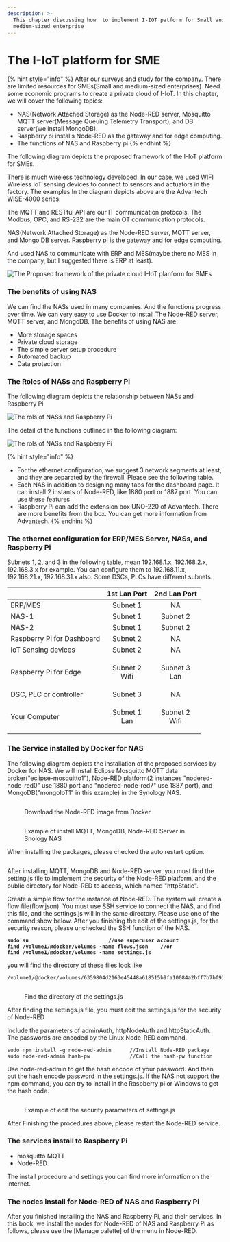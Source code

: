 ```yaml
---
description: >-
  This chapter discussing how  to implement I-IOT patform for Small and
  medium-sized enterprise
---
```


# The I-IoT platform for SME

{% hint style="info" %}
After our surveys and study for the company.  There are limited resources for SMEs(Small and medium-sized enterprises). Need some economic programs to create a private cloud of I-IoT.  In this chapter, we will cover the following topics:

* NAS(Network Attached Storage)  as the Node-RED server,  Mosquitto MQTT server(Message Queuing Telemetry Transport), and DB server(we install MongoDB).
* Raspberry pi installs Node-RED as the gateway and for edge computing.
* The functions of NAS and Raspberry pi
{% endhint %}

The following diagram depicts the proposed framework of the I-IoT platform for SMEs.&#x20;

There is much wireless technology developed.  In our case, we used WIFI Wireless IoT sensing devices to connect to sensors and actuators in the factory. The examples In the diagram depicts above are the Advantech WISE-4000 series.&#x20;

The MQTT and RESTful API are our IT communication protocols.  The Modbus, OPC, and RS-232 are the main OT communication protocols.

NAS(Network Attached Storage)  as the Node-RED server,  MQTT server, and Mongo DB server. Raspberry pi is the gateway and for edge computing.

And used NAS to communicate with ERP and MES(maybe there no MES in the company, but I suggested there is ERP at least).



![The Proposed framework of the private cloud I-IoT planform for SMEs](<../.gitbook/assets/The framework of I-IoT.jpg>)

### The benefits of using NAS

We can find the NASs used in many companies. And the functions progress over time. We can very easy to use Docker to install The Node-RED server, MQTT server, and MongoDB. The benefits of using NAS are:

* More storage spaces
* Private cloud storage
* The simple server setup procedure
* Automated backup
* Data protection

### The Roles of NASs and  Raspberry Pi

The following diagram depicts the relationship between NASs and Raspberry Pi

![The rols of NASs and Raspberry Pi](<../.gitbook/assets/The roles of NASs and Raspberry pi-1.jpg>)



The detail of the functions outlined in the following diagram:

![The rols of NASs and Raspberry Pi](<../.gitbook/assets/The roles of NASs and Raspberry pi-2.jpg>)

{% hint style="info" %}
* For the ethernet configuration, we suggest 3  network segments at least, and they are separated by the firewall. Please see the following table.
* Each NAS in addition to designing many tabs for the dashboard page. It can install 2 instants of Node-RED, like 1880 port or 1887 port. You can use these features
* Raspberry Pi can add the extension box UNO-220 of Advantech. There are more benefits from the box. You can get more information from Advantech.
{% endhint %}

### The ethernet configuration for ERP/MES Server, NASs, and Raspberry Pi

Subnets 1, 2, and 3 in the following table, mean 192.168.1.x, 192.168.2.x, 192.168.3.x for example. You can configure them to 192.168.11.x, 192.168.21.x, 192.168.31.x also. Some DSCs, PLCs have different subnets.

|                            |       1st Lan Port      |       2nd Lan Port      |
| -------------------------- | :---------------------: | :---------------------: |
| ERP/MES                    |         Subnet 1        |            NA           |
| NAS-1                      |         Subnet 1        |         Subnet 2        |
| NAS-2                      |         Subnet 1        |         Subnet 2        |
| Raspberry Pi for Dashboard |         Subnet 2        |            NA           |
| IoT Sensing devices        |         Subnet 2        |            NA           |
| Raspberry Pi for Edge      | <p>Subnet 2<br>Wifi</p> |  <p>Subnet 3<br>Lan</p> |
| DSC, PLC  or controller    |         Subnet 3        |            NA           |
| Your Computer              |  <p>Subnet 1<br>Lan</p> | <p>Subnet 2<br>Wifi</p> |

### The Service installed by Docker for NAS

The following diagram depicts the installation of the proposed services by Docker for NAS. We will install Eclipse Mosquitto MQTT data broker("eclipse-mosquitto1"), Node-RED platform(2 instances "nodered-node-red0" use 1880 port and "nodered-node-red7" use 1887 port), and MongoDB("mongoIoT1" in this example) in the Synology NAS.&#x20;

<figure><img src="../.gitbook/assets/NAS-Docker-NodeRED-1.jpg" alt=""><figcaption><p>Download the Node-RED image from Docker </p></figcaption></figure>

<figure><img src="../.gitbook/assets/NAS-NodeRED.jpg" alt=""><figcaption><p>Example of install MQTT, MongoDB, Node-RED Server in Snology NAS</p></figcaption></figure>

When installing the packages, please checked the auto restart option.

<figure><img src="../.gitbook/assets/NAS-Docker-NodeRED-2.jpg" alt=""><figcaption></figcaption></figure>

After installing MQTT, MongoDB and Node-RED server, you must find the setting.js file to  implement the security of the Node-RED platform, and the public directory for Node-RED to access, which named "httpStatic".&#x20;

Create a simple flow for the instance of Node-RED. The system will create a flow file(flow.json). You must use SSH service to connect the NAS, and find this file, and the settings.js will in the same directory. Please use one of the command show below. After you finishing the edit of the settings.js, for the security reason, please unchecked the SSH function of the NAS.

<pre><code><strong>sudo su                          //use superuser account
</strong><strong>find /volume1/@docker/volumes -name flows.json    //or
</strong><strong>find /volume1/@docker/volumes -name settings.js </strong></code></pre>

you will find the directory of these files look like

```
/volume1/@docker/volumes/6359804d2163e45448a618515b9fa10084a2bff7b7bf91aff410a468730f38ee/_data

```

<figure><img src="../.gitbook/assets/Find the directory of settings in NAS.jpg" alt=""><figcaption><p>Find the directory of the settings.js</p></figcaption></figure>

After finding the settings.js file, you must edit the settings.js for the security of Node-RED

Include the parameters of adminAuth, httpNodeAuth and httpStaticAuth. The passwords are encoded by the Linux Node-RED command.

```
sudo npm install -g node-red-admin      //Install Node-RED package
sudo node-red-admin hash-pw             //Call the hash-pw function 

```

Use node-red-admin to get the hash encode of your password. And then put the hash encode password in the settings.js. If the NAS not support the npm command, you can try to install in the Raspberry pi or Windows to get the hash code.

<figure><img src="../.gitbook/assets/Edit the settings-1.jpg" alt=""><figcaption><p>Example of edit the security parameters of settings.js</p></figcaption></figure>

After Finishing the procedures above, please restart the Node-RED service.

### The services install to Raspberry Pi

* mosquitto MQTT
* Node-RED

The install procedure and settings you can find more information on the internet.

### The nodes install for Node-RED of NAS and Raspberry Pi

After you finished installing the NAS and Raspberry Pi, and their services. In this book, we install the nodes for Node-RED of NAS and Raspberry Pi as follows, please use the \[Manage palette] of the menu in Node-RED.

<figure><img src="../.gitbook/assets/The nodes install for Node-RED.jpg" alt=""><figcaption></figcaption></figure>
